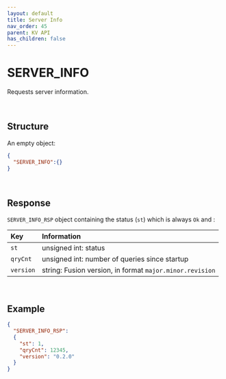 ```yaml
---
layout: default
title: Server Info
nav_order: 45
parent: KV API
has_children: false
---
```


# SERVER_INFO
Requests server information.


<br/>


## Structure

An empty object:

```json
{
  "SERVER_INFO":{}
}
```


<br/>

## Response
`SERVER_INFO_RSP` object containing the status (`st`) which is always `Ok` and :

| Key | Information |
|:---|:---|
|`st`       | unsigned int: status
|`qryCnt`   | unsigned int: number of queries since startup|
|`version`  | string: Fusion version, in format `major.minor.revision`|


<br/>

## Example

```json
{
  "SERVER_INFO_RSP":
  {
    "st": 1,
    "qryCnt": 12345,
    "version": "0.2.0"
  }
}
```
